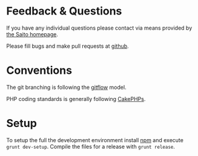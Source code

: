 # Feedback & Questions #

If you have any individual questions please contact via means provided by [the Saito homepage][saito-homepage].

Please fill bugs and make pull requests at [github][saito-github].

# Conventions #

The git branching is following the [gitflow][gitflow] model.

PHP coding standards is generally following [CakePHPs][php-coding-standards].

# Setup #

To setup the full the development environment install [npm][npm] and execute `grunt dev-setup`. Compile the files for a release with `grunt release`.

[saito-homepage]: http://saito.siezi.com
[saito-github]: https://github.com/Schlaefer/Saito
[gitflow]: http://nvie.com/posts/a-successful-git-branching-model/
[npm]: https://npmjs.org/
[php-coding-standards]: http://book.cakephp.org/2.0/en/contributing/cakephp-coding-conventions.html